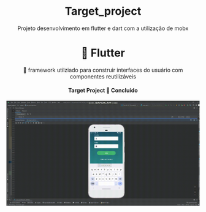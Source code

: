 <h1 align="center">Target_project</h1>

<p align="center">Projeto desenvolvimento em flutter e dart com a utilização de mobx</p>


<h1 align="center">
   🔗 Flutter
</h1>
<p align="center"> 🚀 framework utilziado para construir interfaces do usuário com componentes reutilizáveis</p>


<h4 align="center"> 
	  Target Project 🚀 Concluido
</h4>

<p align="center">
  <img alt="" src="bandicam-2023-12-06-17-47-32-921.gif">
</p>
